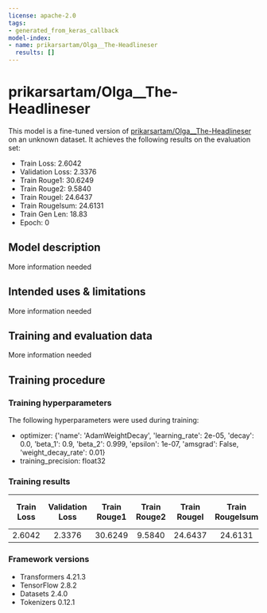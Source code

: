 ```yaml
---
license: apache-2.0
tags:
- generated_from_keras_callback
model-index:
- name: prikarsartam/Olga__The-Headlineser
  results: []
---
```


<!-- This model card has been generated automatically according to the information Keras had access to. You should
probably proofread and complete it, then remove this comment. -->

# prikarsartam/Olga__The-Headlineser

This model is a fine-tuned version of [prikarsartam/Olga__The-Headlineser](https://huggingface.co/prikarsartam/Olga__The-Headlineser) on an unknown dataset.
It achieves the following results on the evaluation set:
- Train Loss: 2.6042
- Validation Loss: 2.3376
- Train Rouge1: 30.6249
- Train Rouge2: 9.5840
- Train Rougel: 24.6437
- Train Rougelsum: 24.6131
- Train Gen Len: 18.83
- Epoch: 0

## Model description

More information needed

## Intended uses & limitations

More information needed

## Training and evaluation data

More information needed

## Training procedure

### Training hyperparameters

The following hyperparameters were used during training:
- optimizer: {'name': 'AdamWeightDecay', 'learning_rate': 2e-05, 'decay': 0.0, 'beta_1': 0.9, 'beta_2': 0.999, 'epsilon': 1e-07, 'amsgrad': False, 'weight_decay_rate': 0.01}
- training_precision: float32

### Training results

| Train Loss | Validation Loss | Train Rouge1 | Train Rouge2 | Train Rougel | Train Rougelsum | Train Gen Len | Epoch |
|:----------:|:---------------:|:------------:|:------------:|:------------:|:---------------:|:-------------:|:-----:|
| 2.6042     | 2.3376          | 30.6249      | 9.5840       | 24.6437      | 24.6131         | 18.83         | 0     |


### Framework versions

- Transformers 4.21.3
- TensorFlow 2.8.2
- Datasets 2.4.0
- Tokenizers 0.12.1
